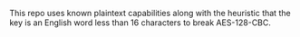 This repo uses known plaintext capabilities along with the heuristic that the key is an English word less than 16 characters to break AES-128-CBC.
